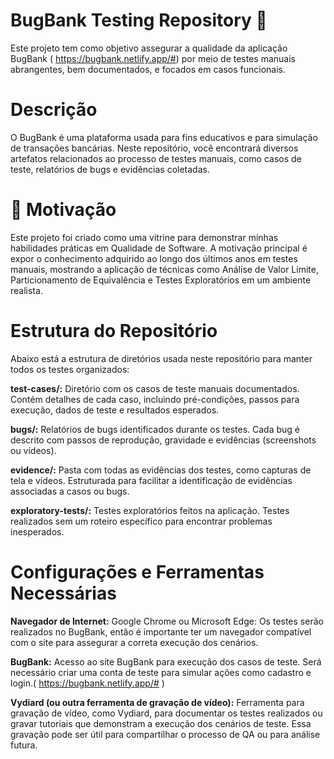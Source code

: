 # BugBank Testing Repository 🐞

Este projeto tem como objetivo assegurar a qualidade da aplicação BugBank ( https://bugbank.netlify.app/#) por meio de testes manuais abrangentes, bem documentados, e focados em casos funcionais.

# Descrição
O BugBank é uma plataforma usada para fins educativos e para simulação de transações bancárias. Neste repositório, você encontrará diversos artefatos relacionados ao processo de testes manuais, como casos de teste, relatórios de bugs e evidências coletadas.

# 🎯 Motivação
Este projeto foi criado como uma vitrine para demonstrar minhas habilidades práticas em Qualidade de Software. A motivação principal é expor o conhecimento adquirido ao longo dos últimos anos em testes manuais, mostrando a aplicação de técnicas como Análise de Valor Limite, Particionamento de Equivalência e Testes Exploratórios em um ambiente realista.

# Estrutura do Repositório
Abaixo está a estrutura de diretórios usada neste repositório para manter todos os testes organizados:

**test-cases/:** Diretório com os casos de teste manuais documentados.
Contém detalhes de cada caso, incluindo pré-condições, passos para execução, dados de teste e resultados esperados.

**bugs/:** Relatórios de bugs identificados durante os testes.
Cada bug é descrito com passos de reprodução, gravidade e evidências (screenshots ou vídeos).

**evidence/:** Pasta com todas as evidências dos testes, como capturas de tela e vídeos.
Estruturada para facilitar a identificação de evidências associadas a casos ou bugs.

**exploratory-tests/:** Testes exploratórios feitos na aplicação.
Testes realizados sem um roteiro específico para encontrar problemas inesperados.

# Configurações e Ferramentas Necessárias

**Navegador de Internet:**
Google Chrome ou Microsoft Edge: Os testes serão realizados no BugBank, então é importante ter um navegador compatível com o site para assegurar a correta execução dos cenários.

**BugBank:**
Acesso ao site BugBank para execução dos casos de teste. Será necessário criar uma conta de teste para simular ações como cadastro e login.( https://bugbank.netlify.app/# )

**Vydiard (ou outra ferramenta de gravação de vídeo):**
Ferramenta para gravação de vídeo, como Vydiard, para documentar os testes realizados ou gravar tutoriais que demonstram a execução dos cenários de teste. Essa gravação pode ser útil para compartilhar o processo de QA ou para análise futura.
